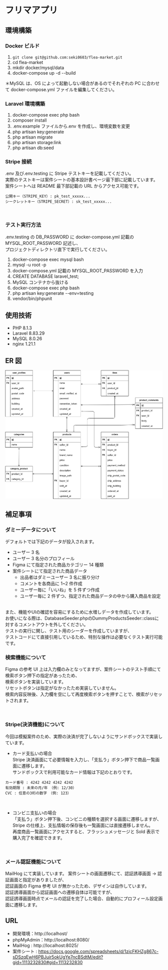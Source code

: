 # フリマアプリ

## 環境構築

### Docker ビルド

1. `git clone git@github.com:seki0603/flea-market.git`
2. cd flea-market
3. mkdir docker/mysql/data
4. docker-compose up -d --build

＊MySQL は、OS によって起動しない場合があるのでそれぞれの PC に合わせて docker-compose.yml ファイルを編集してください。
<br>

### Laravel 環境構築

1. docker-compose exec php bash
2. composer install
3. .env.example ファイルから.env を作成し、環境変数を変更
4. php artisan key:generate
5. php artisan migrate
6. php artisan storage:link
7. php artisan db:seed
   <br>

### Stripe 接続

.env 及び.env.testing に Stripe テストキーを記載してください。  
実際のテストキーは案件シートの基本設計書ページ最下部に記載しています。  
案件シートへは README 最下部記載の URL からアクセス可能です。

```
公開キー（STRIPE_KEY）: pk_test_xxxxx...
シークレットキー（STRIPE_SECRET）: sk_test_xxxxx...
```

<br>

### テスト実行方法

.env.testing の DB_PASSWORD に docker-compose.yml 記載の MYSQL_ROOT_PASSWORD 記述し、  
プロジェクトディレクトリ直下で実行してください。

1. docker-compose exec mysql bash
2. mysql -u root -p
3. docker-compose.yml 記載の MYSQL_ROOT_PASSWORD を入力
4. CREATE DATABASE laravel_test;
5. MySQL コンテナから抜ける
6. docker-compose exec php bash
7. php artisan key:generate --env=testing
8. vendor/bin/phpunit
   <br>

## 使用技術

- PHP 8.1.3
- Laravel 8.83.29
- MySQL 8.0.26
- nginx 1.21.1
  <br>

## ER 図

![ER図](docks/ER.drawio.png)

## 補足事項

### ダミーデータについて

デフォルトでは下記のデータが投入されます。

- ユーザー 3 名
- ユーザー 3 名分のプロフィール
- Figma にて指定された商品カテゴリー 14 種類
- 案件シートにて指定された商品データ
  - 出品者はダミーユーザー 3 名に振り分け
  - コメントを各商品に 1~2 件作成
  - ユーザー毎に「いいね」を 5 件ずつ作成
  - ユーザー毎に 2 件ずつ、指定された商品データの中から購入商品を設定

<br>
また、機能やUIの確認を容易にするために水増しデータを作成しています。<br>
お使いになる際は、DatabaseSeeder.phpのDummyProductsSeeder::classに対するコメントアウトを外してください。

<br>
テストの実行に関し、テスト用のシーダーを作成していますが、<br>
テストコードにて直接引用しているため、特別な操作は必要なくテスト実行可能です。

<br>

### 検索機能について

Figma の参考 UI 上は入力欄のみとなってますが、案件シートのテスト手順にて検索ボタン押下の指定があったため、<br>
検索ボタンを実装しています。<br>
リセットボタンは指定がなかったため実装していません。<br>
検索内容反映後、入力欄を空にして再度検索ボタンを押すことで、検索がリセットされます。

<br>

### Stripe(決済機能)について

今回は模擬案件のため、実際の決済が完了しないようにサンドボックスで実装しています。

- カード支払いの場合  
  Stripe 決済画面にて必要情報を入力し、「支払う」ボタン押下で商品一覧画面に遷移します。  
  サンドボックスで利用可能なカード情報は下記のとおりです。

```
カード番号 : 4242 4242 4242 4242
有効期限 : 未来の月/年　（例: 12/30）
CVC : 任意の3桁の数字　（例: 123）
```

<br>

- コンビニ支払いの場合  
  「支払う」ボタン押下後、コンビニの種類を選択する画面に遷移しますが、  
  Stripe の仕様上、支払情報の保存後も一覧画面には直接遷移しません。  
  再度商品一覧画面にアクセスすると、フラッシュメッセージと Sold 表示で購入完了を確認できます。

<br>

### メール認証機能について

MailHog にて実装しています。
案件シートの画面遷移にて、認証誘導画面 → 認証画面と指定がありましたが、  
認証画面の Figma 参考 UI が無かったため、デザインは自作しています。  
認証誘導画面から認証画面への遷移自体は可能ですが、  
認証誘導画面時点でメールの認証を完了した場合、自動的にプロフィール設定画面に遷移します。

## URL

- 開発環境：http://localhost/
- phpMyAdmin：http://localhost:8080/
- MailHog : http://localhost:8025/
- 案件シート : https://docs.google.com/spreadsheets/d/1zicFKHZg867c-sDSzqEwH6PBJuir5okUgYe7ncBSdtM/edit?gid=1113232830#gid=1113232830
